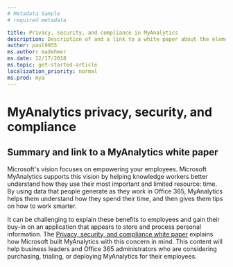 ```yaml
---
# Metadata Sample
# required metadata

title: Privacy, security, and compliance in MyAnalytics
description: Description of and a link to a white paper about the elements of privacy, security, and compliance in MyAnalytics
author: paul9955
ms.author: madehmer
ms.date: 12/17/2018
ms.topic: get-started-article
localization_priority: normal 
ms.prod: mya
---
```


# MyAnalytics privacy, security, and compliance

## Summary and link to a MyAnalytics white paper

Microsoft's vision focuses on empowering your employees. Microsoft MyAnalytics supports this vision by helping knowledge workers better understand how they use their most important and limited resource: time. By using data that people generate as they work in Office 365, MyAnalytics helps them understand how they spend their time, and then gives them tips on how to work smarter.

It can be challenging to explain these benefits to employees and gain their buy-in on an application that appears to store and process personal information. The [Privacy, security, and compliance white paper](myanalytics-privacy-compliance-white-paper-final.pdf) explains how Microsoft built MyAnalytics with this concern in mind. This content will help business leaders and Office 365 administrators who are considering purchasing, trialing, or deploying MyAnalytics for their employees.
